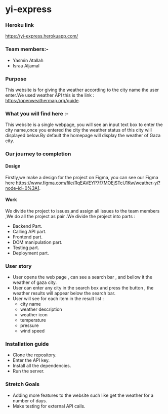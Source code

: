 # yi-express

### Heroku link
 https://yi-express.herokuapp.com/

### Team members:-

- Yasmin Atallah
- Israa Aljamal

### Purpose

This website is for giving the weather according to the city name the user enter.We used weather API this is the link : https://openweathermap.org/guide.


### What you will find here :-

This website is a single webpage, you will see an input text box to enter the city name,once you entered the city the weather status of this city will displayed below.By default the homepage will display the weather of Gaza city.

### Our journey to completion

#### Design

Firstly,we make a design for the project on Figma, you can see our Figma here 
https://www.figma.com/file/RqEAVEYP7f7MOEjSTcU1Kw/weather-yi?node-id=0%3A1.

#### Work

We divide the project to issues,and assign all issues to the team members ,We do all the project as pair .We divide the project into parts :

- Backend Part.
- Calling API part.
- Frontend part.
- DOM manipulation part.
- Testing part.
- Deployment part.

### User story

- User opens the web page , can see a search bar , and bellow it the weather of gaza city.
- User can enter any city in the search box and press the button , the weather results will appear below the search bar.
- User will see for each item in the result list :
  - city name
  - weather description
  - weather icon
  - temperature
  - pressure
  - wind speed

### Installation guide

- Clone the repository.
- Enter the API key.
- Install all the dependencies.
- Run the server.

### Stretch Goals

- Adding more features to the website such like get the weather for a number of days.
- Make testing for external API calls.
